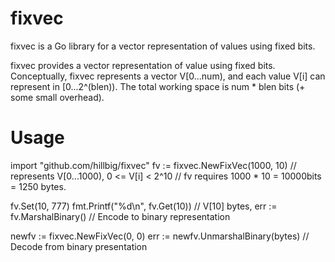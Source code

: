 fixvec
======

fixvec is a Go library for a vector representation of values using fixed bits.

fixvec provides a vector representation of value using fixed bits.
Conceptually, fixvec represents a vector V[0...num), and each
value V[i] can represent in [0...2^(blen)).
The total working space is num * blen bits (+ some small overhead).

Usage
=====

  import "github.com/hillbig/fixvec"
  fv := fixvec.NewFixVec(1000, 10) // represents V[0...1000), 0 <= V[i] < 2^10
                                   // fv requires 1000 * 10 = 10000bits = 1250 bytes.
  
  fv.Set(10, 777)
  fmt.Printf("%d\n", fv.Get(10)) // V[10]
  bytes, err := fv.MarshalBinary() // Encode to binary representation
  
  newfv := fixvec.NewFixVec(0, 0)
  err := newfv.UnmarshalBinary(bytes) // Decode from binary presentation
  

